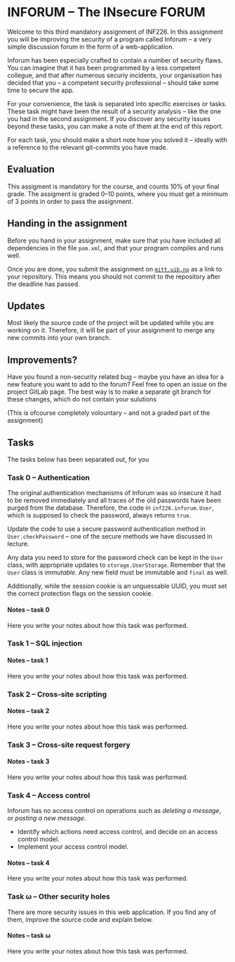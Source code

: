 # INFORUM – The INsecure FORUM

Welcome to this third mandatory assignment of INF226.
In this assignment you will be improving the security
of a program called Inforum – a very simple discussion
forum in the form of a web-application.

Inforum has been especially crafted to contain a number
of security flaws. You can imagine that it has been
programmed by a less competent collegue, and that after
numerous securiy incidents, your organisation has decided
that you – a competent security professional – should take
some time to secure the app.

For your convenience, the task is separated into specific
exercises or tasks. These task might have been the result
of a security analysis – like the one you had in the
second assignment. If you discover any security issues
beyond these tasks, you can make a note of them at the
end of this report.

For each task, you should make a short note how you solved
it – ideally with a reference to the relevant git-commits you
have made.

## Evaluation

This assigment is mandatory for the course, and counts 10%
of your final grade. The assigment is graded 0–10 points,
where you must get a minimum of 3 points in order to pass
the assignment.

## Handing in the assignment

Before you hand in your assignment, make sure that you
have included all dependencies in the file `pom.xml`, and
that your program compiles and runs well.

Once you are done, you submit the assignment on
[`mitt.uib.no`](https://mitt.uib.no/) as a link to your
repository. This means you should not commit to the
repository after the deadline has passed.

## Updates

Most likely the source code of the project will be updated
while you are working on it. Therefore, it will be part of
your assignment to merge any new commits into your own branch.

## Improvements?

Have you found a non-security related bug – maybe you have
an idea for a new feature you want to add to the forum?
Feel free to open an issue on the project GitLab page.
The best way is to make a separate git branch for these
changes, which do not contain your sulutions 

(This is ofcourse completely volountary – and not a graded
part of the assignment)

## Tasks

The tasks below has been separated out, for you

### Task 0 – Authentication

The original authentication mechanisms of Inforum was so insecure it had to be removed
immediately and all traces of the old passwords have been purged
from the database. Therefore, the code in `inf226.inforum.User`, which is
supposed to check the password, always returns `true`.

Update the code to use a secure password authentication method in `User.checkPassword` – one
of the secure methods we have discussed
in lecture.

Any data you need to store for the password check can be kept in the `User` class, with
appropriate updates to `storage.UserStorage`. Remember that the `User` class is *immutable*.
Any new field must be immutable and `final`
as well.

Additionally, while the session cookie is an unguessable UUID, you must set the
correct protection flags on the session cookie.

#### Notes – task 0

Here you write your notes about how this task was performed.

### Task 1 – SQL injection

#### Notes – task 1

Here you write your notes about how this task was performed.

### Task 2 – Cross-site scripting


#### Notes – task 2

Here you write your notes about how this task was performed.


### Task 3 – Cross-site request forgery

#### Notes – task 3

Here you write your notes about how this task was performed.


### Task 4 – Access control

Inforum has no access control on operations such as *deleting a message*,
or *posting a new message*.

 - Identify which actions need access control, and decide
   on an access control model.
 - Implement your access control model.

#### Notes – task 4

Here you write your notes about how this task was performed.


### Task ω – Other security holes

There are more security issues in this web application.
If you find any of them, improve the source code and
explain below.

#### Notes – task ω

Here you write your notes about how this task was performed.
